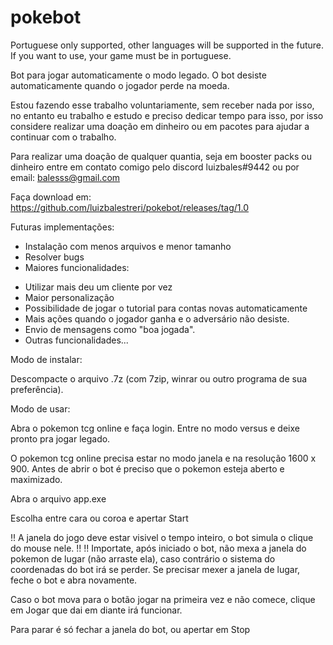 # pokebot
Portuguese only supported, other languages will be supported in the future. If you want to use, your game must be in portuguese.

Bot para jogar automaticamente o modo legado. O bot desiste automaticamente quando o jogador perde na moeda.

Estou fazendo esse trabalho voluntariamente, sem receber nada por isso, no entanto eu trabalho e estudo e preciso dedicar tempo para isso, por isso considere realizar uma doação em dinheiro ou em pacotes para ajudar a continuar com o trabalho.

Para realizar uma doação de qualquer quantia, seja em booster packs ou dinheiro entre em contato comigo pelo discord luizbales#9442 ou por email: balesss@gmail.com

Faça download em: https://github.com/luizbalestreri/pokebot/releases/tag/1.0

Futuras implementações:

- Instalação com menos arquivos e menor tamanho
- Resolver bugs
- Maiores funcionalidades: 
* Utilizar mais deu um cliente por vez
* Maior personalização
* Possibilidade de jogar o tutorial para contas novas automaticamente
* Mais ações quando o jogador ganha e o adversário não desiste.
* Envio de mensagens como "boa jogada".
* Outras funcionalidades...

Modo de instalar:

Descompacte o arquivo .7z (com 7zip, winrar ou outro programa de sua preferência).

Modo de usar:

Abra o pokemon tcg online e faça login. Entre no modo versus e deixe pronto pra jogar legado.

O pokemon tcg online precisa estar no modo janela e na resolução 1600 x 900. Antes de abrir o bot é preciso que o pokemon esteja aberto e maximizado.

Abra o arquivo app.exe

Escolha entre cara ou coroa e apertar Start

!! A janela do jogo deve estar visivel o tempo inteiro, o bot simula o clique do mouse nele. 
!! !! Importate, após iniciado o bot, não mexa a janela do pokemon de lugar (não arraste ela), caso contrário o sistema do coordenadas do bot irá se perder. Se precisar mexer a janela de lugar, feche o bot e abra novamente.

Caso o bot mova para o botão jogar na primeira vez e não comece, clique em Jogar que dai em diante irá funcionar.

Para parar é só fechar a janela do bot, ou apertar em Stop
